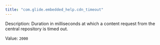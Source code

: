 ```yaml
---
title: "com.glide.embedded_help.cdn_timeout"
---
```


Description: Duration in milliseconds at which a content request from the central repository is timed out.

Value: `2000`